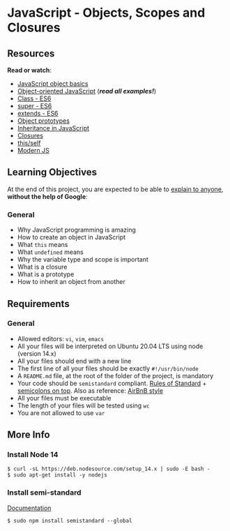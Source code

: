 # JavaScript - Objects, Scopes and Closures
<div class="well clean" id="project-description">
  <h2>Resources</h2>

<p><strong>Read or watch</strong>:</p>

<ul>
<li><a href="https://developer.mozilla.org/en-US/docs/Learn/JavaScript/Objects/Basics" title="JavaScript object basics" target="_blank">JavaScript object basics</a> </li>
<li><a href="https://developer.mozilla.org/en-US/docs/Learn/JavaScript/Objects/Classes_in_JavaScript" title="Object-oriented JavaScript" target="_blank">Object-oriented JavaScript</a> (<em><strong>read all examples!</strong></em>)</li>
<li><a href="https://developer.mozilla.org/en-US/docs/Web/JavaScript/Reference/Classes" title="Class - ES6" target="_blank">Class - ES6</a> </li>
<li><a href="https://developer.mozilla.org/en-US/docs/Web/JavaScript/Reference/Operators/super" title="super - ES6" target="_blank">super - ES6</a> </li>
<li><a href="https://developer.mozilla.org/en-US/docs/Web/JavaScript/Reference/Classes/extends" title="extends - ES6" target="_blank">extends - ES6</a> </li>
<li><a href="https://developer.mozilla.org/en-US/docs/Learn/JavaScript/Objects/Object_prototypes" title="Object prototypes" target="_blank">Object prototypes</a> </li>
<li><a href="https://developer.mozilla.org/en-US/docs/Learn/JavaScript/Objects/Classes_in_JavaScript" title="Inheritance in JavaScript" target="_blank">Inheritance in JavaScript</a> </li>
<li><a href="https://developer.mozilla.org/en-US/docs/Web/JavaScript/Closures" title="Closures" target="_blank">Closures</a> </li>
<li><a href="https://alistapart.com/article/getoutbindingsituations/" title="this/self" target="_blank">this/self</a> </li>
<li><a href="https://github.com/mbeaudru/modern-js-cheatsheet" title="Modern JS" target="_blank">Modern JS</a> </li>
</ul>

<h2>Learning Objectives</h2>

<p>At the end of this project, you are expected to be able to <a href="/rltoken/wrvgHnS5IYuzEVUUixnzJQ" title="explain to anyone" target="_blank">explain to anyone</a>, <strong>without the help of Google</strong>:</p>

<h3>General</h3>

<ul>
<li>Why JavaScript programming is amazing</li>
<li>How to create an object in JavaScript</li>
<li>What <code>this</code> means</li>
<li>What <code>undefined</code> means </li>
<li>Why the variable type and scope is important</li>
<li>What is a closure</li>
<li>What is a prototype</li>
<li>How to inherit an object from another</li>
</ul>

<h2>Requirements</h2>

<h3>General</h3>

<ul>
<li>Allowed editors: <code>vi</code>, <code>vim</code>, <code>emacs</code></li>
<li>All your files will be interpreted on Ubuntu 20.04 LTS using node (version 14.x)</li>
<li>All your files should end with a new line</li>
<li>The first line of all your files should be exactly <code>#!/usr/bin/node</code></li>
<li>A <code>README.md</code> file, at the root of the folder of the project, is mandatory</li>
<li>Your code should be <code>semistandard</code> compliant. <a href="/rltoken/LzTXpt_3kwzaaEQFTvq2UQ" title="Rules of Standard" target="_blank">Rules of Standard</a> + <a href="/rltoken/_6jQeRtew2qeam8OzERXPw" title="semicolons on top" target="_blank">semicolons on top</a>. Also as reference: <a href="/rltoken/D8wEPwvtilCjNqotmoSruw" title="AirBnB style" target="_blank">AirBnB style</a></li>
<li>All your files must be executable</li>
<li>The length of your files will be tested using <code>wc</code></li>
<li>You are not allowed to use <code>var</code></li>
</ul>

<h2>More Info</h2>

<h3>Install Node 14</h3>

<pre><code>$ curl -sL https://deb.nodesource.com/setup_14.x | sudo -E bash -
$ sudo apt-get install -y nodejs
</code></pre>

<h3>Install semi-standard</h3>

<p><a href="/rltoken/_6jQeRtew2qeam8OzERXPw" title="Documentation" target="_blank">Documentation</a></p>

<pre><code>$ sudo npm install semistandard --global
</code></pre>

</div>
